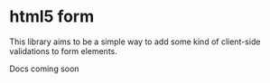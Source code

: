 # html5 form

This library aims to be a simple way to add some kind of client-side
validations to form elements.

Docs coming soon
